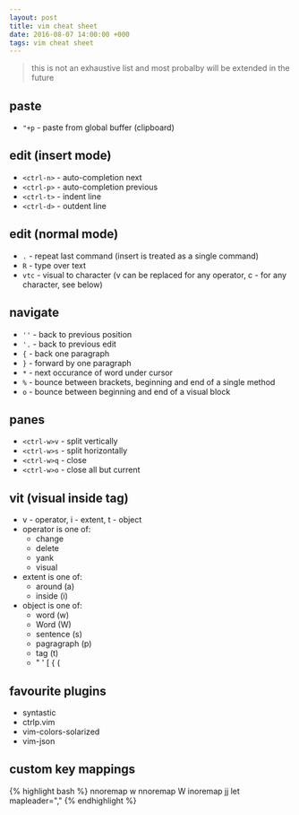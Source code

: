 ```yaml
---
layout: post
title: vim cheat sheet
date: 2016-08-07 14:00:00 +000
tags: vim cheat sheet
---
```


> this is not an exhaustive list and most probalby will be extended in the future

paste
-----
- ```"+p``` - paste from global buffer (clipboard)

edit (insert mode)
---------------------
- ```<ctrl-n>``` - auto-completion next
- ```<ctrl-p>``` - auto-completion previous
- ```<ctrl-t>``` - indent line
- ```<ctrl-d>``` - outdent line

edit (normal mode)
---------------------
- ```.``` - repeat last command (insert is treated as a single command)
- ```R``` - type over text
- ```vtc``` - visual to character (v can be replaced for any operator, c - for any character, see below)

navigate
---------
- ```''``` - back to previous position
- ```'.``` - back to previous edit
- ```{``` - back one paragraph
- ```}``` - forward by one paragraph
- ```*``` - next occurance of word under cursor
- ```%``` - bounce between brackets, beginning and end of a single method
- ```o``` - bounce between beginning and end of a visual block

panes
-----
- ```<ctrl-w>v``` - split vertically
- ```<ctrl-w>s``` - split horizontally
- ```<ctrl-w>q``` - close
- ```<ctrl-w>o``` - close all but current


vit (visual inside tag)
---
- v - operator, i - extent, t - object
- operator is one of:
  - change
  - delete
  - yank
  - visual
- extent is one of:
  - around (a)
  - inside (i)
- object is one of:
  - word (w)
  - Word (W)
  - sentence (s)
  - pagragraph (p)
  - tag (t)
  - " ' [ { (

favourite plugins
-----------------
- syntastic
- ctrlp.vim
- vim-colors-solarized
- vim-json

custom key mappings
-------------------
{% highlight bash %}
nnoremap <TAB> <C-w>w
nnoremap <S-TAB> <C-w>W
inoremap jj <ESC>
let mapleader=","
{% endhighlight %}
